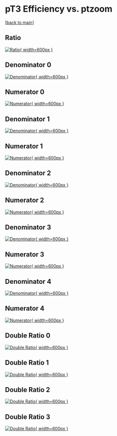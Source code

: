 # pT3 Efficiency vs. ptzoom

[[back to main](./)]



## Ratio

[![Ratio](../mtv/var/pT3_base_0_-1_eff_ptzoom.png){ width=600px }](../mtv/var/pT3_base_0_-1_eff_ptzoom.pdf)

## Denominator 0

[![Denominator](../mtv/den/pT3_base_0_-1_eff_ptzoom_den0.png){ width=600px }](../mtv/den/pT3_base_0_-1_eff_ptzoom_den0.pdf)

## Numerator 0

[![Numerator](../mtv/num/pT3_base_0_-1_eff_ptzoom_num0.png){ width=600px }](../mtv/num/pT3_base_0_-1_eff_ptzoom_num0.pdf)

## Denominator 1

[![Denominator](../mtv/den/pT3_base_0_-1_eff_ptzoom_den1.png){ width=600px }](../mtv/den/pT3_base_0_-1_eff_ptzoom_den1.pdf)

## Numerator 1

[![Numerator](../mtv/num/pT3_base_0_-1_eff_ptzoom_num1.png){ width=600px }](../mtv/num/pT3_base_0_-1_eff_ptzoom_num1.pdf)

## Denominator 2

[![Denominator](../mtv/den/pT3_base_0_-1_eff_ptzoom_den2.png){ width=600px }](../mtv/den/pT3_base_0_-1_eff_ptzoom_den2.pdf)

## Numerator 2

[![Numerator](../mtv/num/pT3_base_0_-1_eff_ptzoom_num2.png){ width=600px }](../mtv/num/pT3_base_0_-1_eff_ptzoom_num2.pdf)

## Denominator 3

[![Denominator](../mtv/den/pT3_base_0_-1_eff_ptzoom_den3.png){ width=600px }](../mtv/den/pT3_base_0_-1_eff_ptzoom_den3.pdf)

## Numerator 3

[![Numerator](../mtv/num/pT3_base_0_-1_eff_ptzoom_num3.png){ width=600px }](../mtv/num/pT3_base_0_-1_eff_ptzoom_num3.pdf)

## Denominator 4

[![Denominator](../mtv/den/pT3_base_0_-1_eff_ptzoom_den4.png){ width=600px }](../mtv/den/pT3_base_0_-1_eff_ptzoom_den4.pdf)

## Numerator 4

[![Numerator](../mtv/num/pT3_base_0_-1_eff_ptzoom_num4.png){ width=600px }](../mtv/num/pT3_base_0_-1_eff_ptzoom_num4.pdf)

## Double Ratio 0

[![Double Ratio](../mtv/ratio/pT3_base_0_-1_eff_ptzoom_ratio0.png){ width=600px }](../mtv/ratio/pT3_base_0_-1_eff_ptzoom_ratio0.pdf)

## Double Ratio 1

[![Double Ratio](../mtv/ratio/pT3_base_0_-1_eff_ptzoom_ratio1.png){ width=600px }](../mtv/ratio/pT3_base_0_-1_eff_ptzoom_ratio1.pdf)

## Double Ratio 2

[![Double Ratio](../mtv/ratio/pT3_base_0_-1_eff_ptzoom_ratio2.png){ width=600px }](../mtv/ratio/pT3_base_0_-1_eff_ptzoom_ratio2.pdf)

## Double Ratio 3

[![Double Ratio](../mtv/ratio/pT3_base_0_-1_eff_ptzoom_ratio3.png){ width=600px }](../mtv/ratio/pT3_base_0_-1_eff_ptzoom_ratio3.pdf)

